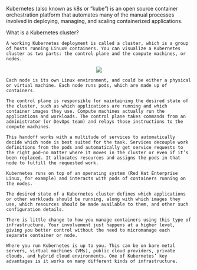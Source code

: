 Kubernetes (also known as k8s or “kube”) is an open source container orchestration platform that automates many of the manual processes involved in deploying, managing, and scaling containerized applications.


What is a Kubernetes cluster?   

    A working Kubernetes deployment is called a cluster, which is a group of hosts running Linux® containers. You can visualize a Kubernetes cluster as two parts: the control plane and the compute machines, or nodes.

<div align="center">
  <img src="https://github.com/bhrateshd/Kubernetes-Zero-to-Hero/blob/master/Day-1/image.png" />
</div>

     
    Each node is its own Linux environment, and could be either a physical or virtual machine. Each node runs pods, which are made up of containers. 

    The control plane is responsible for maintaining the desired state of the cluster, such as which applications are running and which container images they use. Compute machines actually run the applications and workloads. The control plane takes commands from an administrator (or DevOps team) and relays those instructions to the compute machines.

    This handoff works with a multitude of services to automatically decide which node is best suited for the task. Services decouple work definitions from the pods and automatically get service requests to the right pod—no matter where it moves in the cluster or even if it’s been replaced. It allocates resources and assigns the pods in that node to fulfill the requested work.

    Kubernetes runs on top of an operating system (Red Hat Enterprise Linux, for example) and interacts with pods of containers running on the nodes.

    The desired state of a Kubernetes cluster defines which applications or other workloads should be running, along with which images they use, which resources should be made available to them, and other such configuration details.

    There is little change to how you manage containers using this type of infrastructure. Your involvement just happens at a higher level, giving you better control without the need to micromanage each separate container or node. 

    Where you run Kubernetes is up to you. This can be on bare metal servers, virtual machines (VMs), public cloud providers, private clouds, and hybrid cloud environments. One of Kubernetes’ key advantages is it works on many different kinds of infrastructure.